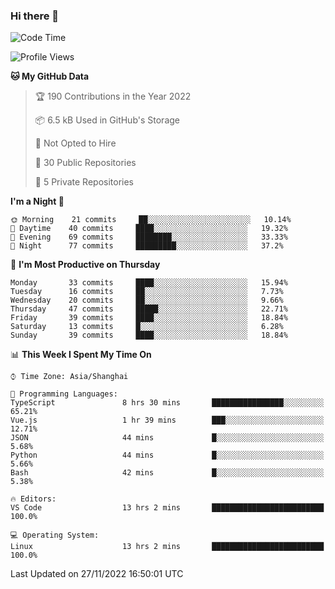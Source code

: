 ### Hi there 👋

<!--
**robinWongM/robinWongM** is a ✨ _special_ ✨ repository because its `README.md` (this file) appears on your GitHub profile.

Here are some ideas to get you started:

- 🔭 I’m currently working on ...
- 🌱 I’m currently learning ...
- 👯 I’m looking to collaborate on ...
- 🤔 I’m looking for help with ...
- 💬 Ask me about ...
- 📫 How to reach me: ...
- 😄 Pronouns: ...
- ⚡ Fun fact: ...
-->

<!--START_SECTION:waka-->
![Code Time](http://img.shields.io/badge/Code%20Time-53%20hrs%204%20mins-blue)

![Profile Views](http://img.shields.io/badge/Profile%20Views-3-blue)

**🐱 My GitHub Data** 

> 🏆 190 Contributions in the Year 2022
 > 
> 📦 6.5 kB Used in GitHub's Storage 
 > 
> 🚫 Not Opted to Hire
 > 
> 📜 30 Public Repositories 
 > 
> 🔑 5 Private Repositories  
 > 
**I'm a Night 🦉** 

```text
🌞 Morning    21 commits     ██░░░░░░░░░░░░░░░░░░░░░░░   10.14% 
🌆 Daytime    40 commits     ████░░░░░░░░░░░░░░░░░░░░░   19.32% 
🌃 Evening    69 commits     ████████░░░░░░░░░░░░░░░░░   33.33% 
🌙 Night      77 commits     █████████░░░░░░░░░░░░░░░░   37.2%

```
📅 **I'm Most Productive on Thursday** 

```text
Monday       33 commits     ████░░░░░░░░░░░░░░░░░░░░░   15.94% 
Tuesday      16 commits     ██░░░░░░░░░░░░░░░░░░░░░░░   7.73% 
Wednesday    20 commits     ██░░░░░░░░░░░░░░░░░░░░░░░   9.66% 
Thursday     47 commits     █████░░░░░░░░░░░░░░░░░░░░   22.71% 
Friday       39 commits     ████░░░░░░░░░░░░░░░░░░░░░   18.84% 
Saturday     13 commits     █░░░░░░░░░░░░░░░░░░░░░░░░   6.28% 
Sunday       39 commits     ████░░░░░░░░░░░░░░░░░░░░░   18.84%

```


📊 **This Week I Spent My Time On** 

```text
⌚︎ Time Zone: Asia/Shanghai

💬 Programming Languages: 
TypeScript               8 hrs 30 mins       ████████████████░░░░░░░░░   65.21% 
Vue.js                   1 hr 39 mins        ███░░░░░░░░░░░░░░░░░░░░░░   12.71% 
JSON                     44 mins             █░░░░░░░░░░░░░░░░░░░░░░░░   5.68% 
Python                   44 mins             █░░░░░░░░░░░░░░░░░░░░░░░░   5.66% 
Bash                     42 mins             █░░░░░░░░░░░░░░░░░░░░░░░░   5.38%

🔥 Editors: 
VS Code                  13 hrs 2 mins       █████████████████████████   100.0%

💻 Operating System: 
Linux                    13 hrs 2 mins       █████████████████████████   100.0%

```


 Last Updated on 27/11/2022 16:50:01 UTC
<!--END_SECTION:waka-->
